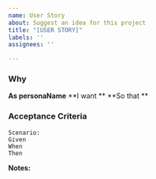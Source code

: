 ```yaml
---
name: User Story
about: Suggest an idea for this project
title: "[USER STORY]"
labels: ''
assignees: ''

---
```


### Why


**As personaName**
**I want **
**So that **

### Acceptance Criteria

```gherkin
Scenario: 
Given
When
Then
```

**Notes:**
